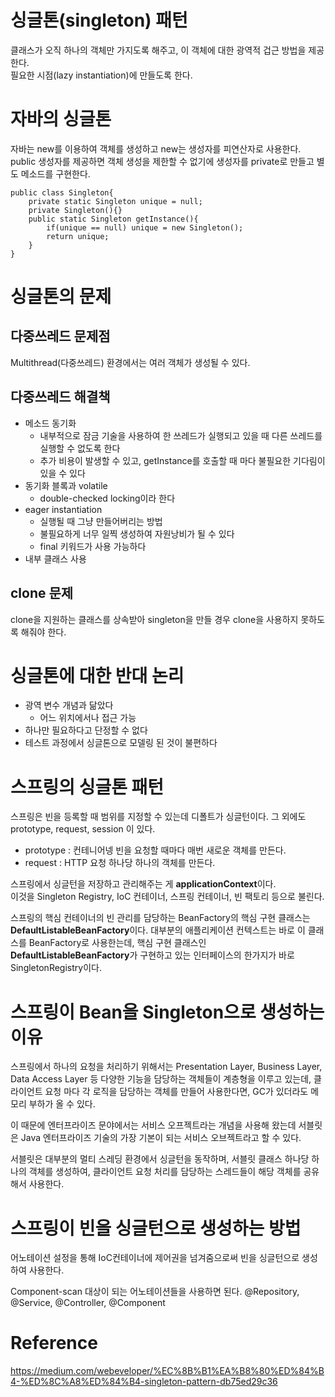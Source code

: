 # 싱글톤(singleton) 패턴
클래스가 오직 하나의 객체만 가지도록 해주고, 이 객체에 대한 광역적 겁근 방법을 제공한다.    
필요한 시점(lazy instantiation)에 만들도록 한다.

# 자바의 싱글톤
자바는 new를 이용하여 객체를 생성하고 new는 생성자를 피연산자로 사용한다.  
public 생성자를 제공하면 객체 생성을 제한할 수 없기에 생성자를 private로 만들고 별도 메소드를 구현한다.  

    public class Singleton{
        private static Singleton unique = null;
        private Singleton(){}
        public static Singleton getInstance(){
            if(unique == null) unique = new Singleton();
            return unique;
        }
    }


# 싱글톤의 문제

## 다중쓰레드 문제점
Multithread(다중쓰레드) 환경에서는 여러 객체가 생성될 수 있다.

## 다중쓰레드 해결책
* 메소드 동기화
    * 내부적으로 잠금 기술을 사용하여 한 쓰레드가 실행되고 있을 때 다른 쓰레드를 실행할 수 없도록 한다
    * 추가 비용이 발생할 수 있고, getInstance를 호출할 때 마다 불필요한 기다림이 있을 수 있다
* 동기화 블록과 volatile 
    * double-checked locking이라 한다
* eager instantiation
    * 실행될 때 그냥 만들어버리는 방법
    * 불필요하게 너무 일찍 생성하여 자원낭비가 될 수 있다
    * final 키워드가 사용 가능하다
* 내부 클래스 사용

## clone 문제
clone을 지원하는 클래스를 상속받아 singleton을 만들 경우 clone을 사용하지 못하도록 해줘야 한다.

# 싱글톤에 대한 반대 논리
* 광역 변수 개념과 닮았다
    * 어느 위치에서나 접근 가능
* 하나만 필요하다고 단정할 수 없다
* 테스트 과정에서 싱글톤으로 모델링 된 것이 불편하다

# 스프링의 싱글톤 패턴
스프링은 빈을 등록할 때 범위를 지정할 수 있는데 디폴트가 싱글턴이다. 그 외에도 prototype, request, session 이 있다.

* prototype : 컨테니어넹 빈을 요청할 때마다 매번 새로운 객체를 만든다.
* request : HTTP 요청 하나당 하나의 객체를 만든다.

스프링에서 싱글턴을 저장하고 관리해주는 게 **applicationContext**이다.  
이것을 Singleton Registry, IoC 컨테이너, 스프링 컨테이너, 빈 팩토리 등으로 불린다.

스프링의 핵심 컨테이너의 빈 관리를 담당하는 BeanFactory의 핵심 구현 클래스는 **DefaultListableBeanFactory**이다. 대부분의 애플리케이션 컨텍스트는 바로 이 클래스를 BeanFactory로 사용한는데, 핵심 구현 클래스인 **DefaultListableBeanFactory**가 구현하고 있는 인터페이스의 한가지가 바로 SingletonRegistry이다.

# 스프링이 Bean을 Singleton으로 생성하는 이유
스프링에서 하나의 요청을 처리하기 위해서는 Presentation Layer, Business Layer, Data Access Layer 등 다양한 기능을 담당하는 객체들이 계층형을 이루고 있는데, 클라이언트 요청 마다 각 로직을 담당하는 객체를 만들어 사용한다면, GC가 있더라도 메모리 부하가 올 수 있다.

이 때문에 엔터프라이즈 문야에서는 서비스 오프젝트라는 개념을 사용해 왔는데 서블릿은 Java 엔터프라이즈 기술의 가장 기본이 되는 서비스 오브젝트라고 할 수 있다.

서블릿은 대부분의 멀티 스레딩 환경에서 싱글턴을 동작하며, 서블릿 클래스 하나당 하나의 객체를 생성하여, 클라이언트 요청 처리를 담당하는 스레드들이 해당 객체를 공유해서 사용한다.

# 스프링이 빈을 싱글턴으로 생성하는 방법
어노테이션 설정을 통해 IoC컨테이너에 제어권을 넘겨줌으로써 빈을 싱글턴으로 생성하여 사용한다.

Component-scan 대상이 되는 어노테이션들을 사용하면 된다.
    @Repository, @Service, @Controller, @Component


# Reference
https://medium.com/webeveloper/%EC%8B%B1%EA%B8%80%ED%84%B4-%ED%8C%A8%ED%84%B4-singleton-pattern-db75ed29c36